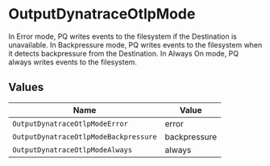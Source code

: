 # OutputDynatraceOtlpMode

In Error mode, PQ writes events to the filesystem if the Destination is unavailable. In Backpressure mode, PQ writes events to the filesystem when it detects backpressure from the Destination. In Always On mode, PQ always writes events to the filesystem.


## Values

| Name                                  | Value                                 |
| ------------------------------------- | ------------------------------------- |
| `OutputDynatraceOtlpModeError`        | error                                 |
| `OutputDynatraceOtlpModeBackpressure` | backpressure                          |
| `OutputDynatraceOtlpModeAlways`       | always                                |